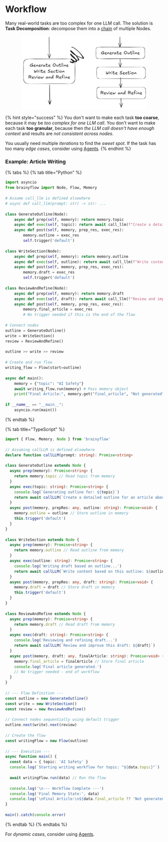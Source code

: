 # Workflow

Many real-world tasks are too complex for one LLM call. The solution is **Task Decomposition**: decompose them into a [chain](../core_abstraction/flow.md) of multiple Nodes.

<div align="center">
  <img src="https://github.com/skadaai/caskada/raw/main/.github/media/workflow.png?raw=true" width="400"/>
</div>

{% hint style="success" %}
You don't want to make each task **too coarse**, because it may be _too complex for one LLM call_.
You don't want to make each task **too granular**, because then _the LLM call doesn't have enough context_ and results are _not consistent across nodes_.

You usually need multiple _iterations_ to find the _sweet spot_. If the task has too many _edge cases_, consider using [Agents](./agent.md).
{% endhint %}

### Example: Article Writing

{% tabs %}
{% tab title="Python" %}

```python
import asyncio
from brainyflow import Node, Flow, Memory

# Assume call_llm is defined elsewhere
# async def call_llm(prompt: str) -> str: ...

class GenerateOutline(Node):
    async def prep(self, memory): return memory.topic
    async def exec(self, topic): return await call_llm(f"Create a detailed outline for an article about {topic}")
    async def post(self, memory, prep_res, exec_res):
        memory.outline = exec_res
        self.trigger('default')

class WriteSection(Node):
    async def prep(self, memory): return memory.outline
    async def exec(self, outline): return await call_llm(f"Write content based on this outline: {outline}")
    async def post(self, memory, prep_res, exec_res):
        memory.draft = exec_res
        self.trigger('default')

class ReviewAndRefine(Node):
    async def prep(self, memory): return memory.draft
    async def exec(self, draft): return await call_llm(f"Review and improve this draft: {draft}")
    async def post(self, memory, prep_res, exec_res):
        memory.final_article = exec_res
        # No trigger needed if this is the end of the flow

# Connect nodes
outline = GenerateOutline()
write = WriteSection()
review = ReviewAndRefine()

outline >> write >> review

# Create and run flow
writing_flow = Flow(start=outline)

async def main():
    memory = {"topic": "AI Safety"}
    await writing_flow.run(memory) # Pass memory object
    print("Final Article:", memory.get("final_article", "Not generated")) # Access memory object

if __name__ == "__main__":
    asyncio.run(main())
```

{% endtab %}

{% tab title="TypeScript" %}

```typescript
import { Flow, Memory, Node } from 'brainyflow'

// Assuming callLLM is defined elsewhere
declare function callLLM(prompt: string): Promise<string>

class GenerateOutline extends Node {
  async prep(memory): Promise<string> {
    return memory.topic // Read topic from memory
  }
  async exec(topic: string): Promise<string> {
    console.log(`Generating outline for: ${topic}`)
    return await callLLM(`Create a detailed outline for an article about ${topic}`)
  }
  async post(memory, prepRes: any, outline: string): Promise<void> {
    memory.outline = outline // Store outline in memory
    this.trigger('default')
  }
}

class WriteSection extends Node {
  async prep(memory): Promise<string> {
    return memory.outline // Read outline from memory
  }
  async exec(outline: string): Promise<string> {
    console.log('Writing draft based on outline...')
    return await callLLM(`Write content based on this outline: ${outline}`)
  }
  async post(memory, prepRes: any, draft: string): Promise<void> {
    memory.draft = draft // Store draft in memory
    this.trigger('default')
  }
}

class ReviewAndRefine extends Node {
  async prep(memory): Promise<string> {
    return memory.draft // Read draft from memory
  }
  async exec(draft: string): Promise<string> {
    console.log('Reviewing and refining draft...')
    return await callLLM(`Review and improve this draft: ${draft}`)
  }
  async post(memory, draft: any, finalArticle: string): Promise<void> {
    memory.final_article = finalArticle // Store final article
    console.log('Final article generated.')
    // No trigger needed - end of workflow
  }
}

// --- Flow Definition ---
const outline = new GenerateOutline()
const write = new WriteSection()
const review = new ReviewAndRefine()

// Connect nodes sequentially using default trigger
outline.next(write).next(review)

// Create the flow
const writingFlow = new Flow(outline)

// --- Execution ---
async function main() {
  const data = { topic: 'AI Safety' }
  console.log(`Starting writing workflow for topic: "${data.topic}"`)

  await writingFlow.run(data) // Run the flow

  console.log('\n--- Workflow Complete ---')
  console.log('Final Memory State:', data)
  console.log(`\nFinal Article:\n${data.final_article ?? 'Not generated'}`)
}

main().catch(console.error)
```

{% endtab %}
{% endtabs %}

For _dynamic cases_, consider using [Agents](./agent.md).
